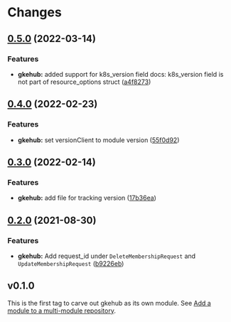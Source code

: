 # Changes

## [0.5.0](https://github.com/googleapis/google-cloud-go/compare/gkehub/v0.4.0...gkehub/v0.5.0) (2022-03-14)


### Features

* **gkehub:** added support for k8s_version field docs: k8s_version field is not part of resource_options struct ([a4f8273](https://github.com/googleapis/google-cloud-go/commit/a4f8273697a888473689db9b887298c74e0aebf3))

## [0.4.0](https://github.com/googleapis/google-cloud-go/compare/gkehub/v0.3.0...gkehub/v0.4.0) (2022-02-23)


### Features

* **gkehub:** set versionClient to module version ([55f0d92](https://github.com/googleapis/google-cloud-go/commit/55f0d92bf112f14b024b4ab0076c9875a17423c9))

## [0.3.0](https://github.com/googleapis/google-cloud-go/compare/gkehub/v0.2.0...gkehub/v0.3.0) (2022-02-14)


### Features

* **gkehub:** add file for tracking version ([17b36ea](https://github.com/googleapis/google-cloud-go/commit/17b36ead42a96b1a01105122074e65164357519e))

## [0.2.0](https://www.github.com/googleapis/google-cloud-go/compare/gkehub/v0.1.0...gkehub/v0.2.0) (2021-08-30)


### Features

* **gkehub:** Add request_id under `DeleteMembershipRequest` and `UpdateMembershipRequest` ([b9226eb](https://www.github.com/googleapis/google-cloud-go/commit/b9226eb0b34473cb6f920c2526ad0d6dacb03f3c))

## v0.1.0

This is the first tag to carve out gkehub as its own module. See
[Add a module to a multi-module repository](https://github.com/golang/go/wiki/Modules#is-it-possible-to-add-a-module-to-a-multi-module-repository).

